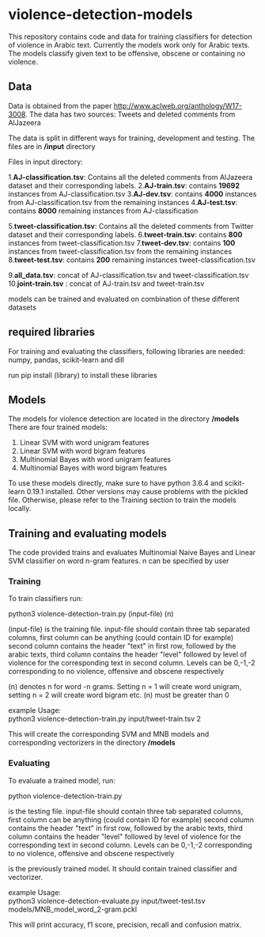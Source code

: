 # violence-detection-models

This repository contains code and data for training classifiers for detection of violence in Arabic text. Currently the models work only for Arabic texts. The models classify given text to be offensive, obscene or containing no violence.

## Data

Data is obtained from the paper http://www.aclweb.org/anthology/W17-3008. The data has two sources: Tweets and deleted comments from AlJazeera

The data is split in different ways for training, development and testing. The files are in **/input** directory

Files in input directory:


1.**AJ-classification.tsv**: Contains all the deleted comments from AlJazeera dataset and their corresponding labels.
2.**AJ-train.tsv**: contains **19692** instances from AJ-classification.tsv
3.**AJ-dev.tsv**: contains **4000** instances from AJ-classification.tsv from the remaining instances
4.**AJ-test.tsv**: contains **8000** remaining instances from AJ-classification

5.**tweet-classification.tsv**: Contains all the deleted comments from Twitter dataset and their corresponding labels.
6.**tweet-train.tsv**: contains **800** instances from tweet-classification.tsv
7.**tweet-dev.tsv**: contains **100** instances from tweet-classification.tsv from the remaining instances
8.**tweet-test.tsv**: contains **200** remaining instances tweet-classification.tsv

9.**all_data.tsv**: concat of AJ-classification.tsv and tweet-classification.tsv
10.**joint-train.tsv** : concat of AJ-train.tsv and tweet-train.tsv

models can be trained and evaluated on combination of these different datasets

## required libraries

For training and evaluating the classifiers, following libraries are needed:
numpy, pandas, scikit-learn and dill

run pip install (library) to install these libraries

## Models

The models for violence detection are located in the directory **/models**
There are four trained models: 
1. Linear SVM with word unigram features
2. Linear SVM with word bigram features
3. Multinomial Bayes with word unigram features
4. Multinomial Bayes with word bigram features

To use these models directly, make sure to have python 3.6.4 and scikit-learn 0.19.1 installed. Other versions may cause problems with the pickled file.
Otherwise, please refer to the Training section to train the models locally.

## Training and evaluating models

The code provided trains and evaluates Multinomial Naive Bayes and Linear SVM classifier on word n-gram features. n can be specified by user


### Training

To train classifiers run:

python3 violence-detection-train.py  (input-file) (n)

(input-file) is the training file. input-file should contain three tab separated columns, first column can be anything
(could contain ID for example) second column contains the header "text" in first row, followed by the arabic texts, 
third column contains the header "level" followed  by level of violence for the corresponding text in second column.
Levels can be 0,-1,-2 corresponding to no violence, offensive and obscene respectively

(n) denotes n for word -n grams. Setting n = 1 will create word unigram, setting n = 2 will create word bigram etc.
(n) must be greater than 0
    
example Usage:    
python3 violence-detection-train.py  input/tweet-train.tsv 2

This will create the corresponding SVM and MNB models and corresponding vectorizers in the directory **/models**


### Evaluating

To evaluate a trained model, run:

 python violence-detection-train.py  <input-file> <model-file>

<input-file> is the testing file. input-file should contain three tab separated columns, first column can be anything
(could contain ID for example) second column contains the header "text" in first row, followed by the arabic texts, 
third column contains the header "level" followed  by level of violence for the corresponding text in second column.
Levels can be 0,-1,-2 corresponding to no violence, offensive and obscene respectively


<model-file> is the previously trained model. It should contain trained classifier and vectorizer.
    
example Usage:    
python3 violence-detection-evaluate.py  input/tweet-test.tsv models/MNB_model_word_2-gram.pckl

This will print accuracy, f1 score, precision, recall and confusion matrix.

